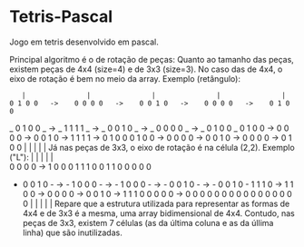 # Tetris-Pascal
Jogo em tetris desenvolvido em pascal.

Principal algoritmo é o de rotação de peças:
 Quanto ao tamanho das peças, existem peças de 4x4 (size=4) e de 3x3 (size=3). No
 caso das de 4x4, o eixo de rotação é bem no meio da array. Exemplo (retângulo): 

       |               |               |               |               |
    0 1 0 0   ->    0 0 0 0   ->    0 0 1 0   ->    0 0 0 0   ->    0 1 0 0
  _ 0 1 0 0 _ ->  _ 1 1 1 1 _ ->  _ 0 0 1 0 _ ->  _ 0 0 0 0 _ ->  _ 0 1 0 0 _
    0 1 0 0   ->    0 0 0 0   ->    0 0 1 0   ->    1 1 1 1   ->    0 1 0 0
    0 1 0 0   ->    0 0 0 0   ->    0 0 1 0   ->    0 0 0 0   ->    0 1 0 0
       |               |               |               |               | 
 Já nas peças de 3x3, o eixo de rotação é na célula (2,2). Exemplo ("L"):
      |               |               |               |               |  
    0 0 0 0   ->    1 0 0 0         1 1 1 0         0 1 1 0         0 0 0 0
  - 0 0 1 0 - ->  - 1 0 0 0 - ->  - 1 0 0 0 - ->  - 0 0 1 0 - ->  - 0 0 1 0 -
    1 1 1 0   ->    1 1 0 0   ->    0 0 0 0   ->    0 0 1 0   ->    1 1 1 0
    0 0 0 0   ->    0 0 0 0         0 0 0 0         0 0 0 0         0 0 0 0
      |               |               |               |               |
 Repare que a estrutura utilizada para representar as formas de 4x4 e de 3x3 é a
 mesma, uma array bidimensional de 4x4. Contudo, nas peças de 3x3, existem 7
 células (as da última coluna e as da úllima linha) que são inutilizadas. 

